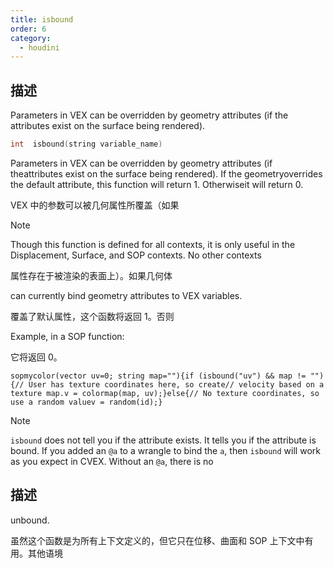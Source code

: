 ```yaml
---
title: isbound
order: 6
category:
  - houdini
---
```

    
## 描述

Parameters in VEX can be overridden by geometry attributes (if the attributes
exist on the surface being rendered).

```c
int  isbound(string variable_name)
```

Parameters in VEX can be overridden by geometry attributes (if theattributes
exist on the surface being rendered). If the geometryoverrides the default
attribute, this function will return 1. Otherwiseit will return 0.

VEX 中的参数可以被几何属性所覆盖（如果

Note

Though this function is defined for all contexts, it is only useful in the
Displacement, Surface, and SOP contexts. No other contexts

属性存在于被渲染的表面上）。如果几何体

can currently bind geometry attributes to VEX variables.

覆盖了默认属性，这个函数将返回 1。否则

Example, in a SOP function:

它将返回 0。

    sopmycolor(vector uv=0; string map=""){if (isbound("uv") && map != ""){// User has texture coordinates here, so create// velocity based on a texture map.v = colormap(map, uv);}else{// No texture coordinates, so use a random valuev = random(id);}

Note

`isbound` does not tell you if the attribute exists. It tells you if the
attribute is bound. If you added an `@a` to a wrangle to bind the `a`, then
`isbound` will work as you expect in CVEX. Without an `@a`, there is no

## 描述

unbound.

虽然这个函数是为所有上下文定义的，但它只在位移、曲面和 SOP 上下文中有用。其他语境
